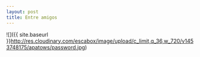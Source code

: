 ```yaml
---
layout: post
title: Entre amigos
---
```



![]({{ site.baseurl }}http://res.cloudinary.com/escabox/image/upload/c_limit,q_36,w_720/v1453748175/apatows/password.jpg)
